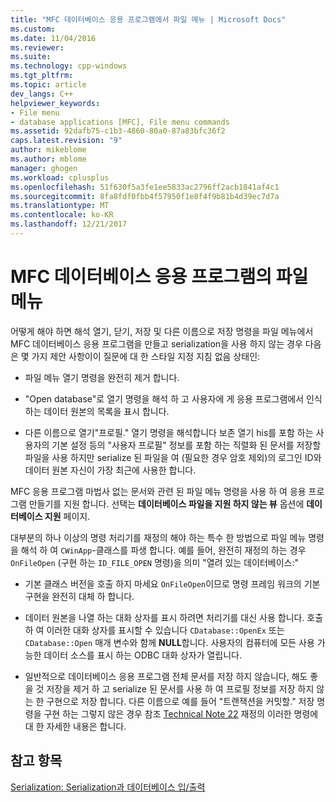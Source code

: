 ```yaml
---
title: "MFC 데이터베이스 응용 프로그램에서 파일 메뉴 | Microsoft Docs"
ms.custom: 
ms.date: 11/04/2016
ms.reviewer: 
ms.suite: 
ms.technology: cpp-windows
ms.tgt_pltfrm: 
ms.topic: article
dev_langs: C++
helpviewer_keywords:
- File menu
- database applications [MFC], File menu commands
ms.assetid: 92dafb75-c1b3-4860-80a0-87a83bfc36f2
caps.latest.revision: "9"
author: mikeblome
ms.author: mblome
manager: ghogen
ms.workload: cplusplus
ms.openlocfilehash: 51f630f5a3fe1ee5833ac2796ff2acb1841af4c1
ms.sourcegitcommit: 8fa8fdf0fbb4f57950f1e8f4f9b81b4d39ec7d7a
ms.translationtype: MT
ms.contentlocale: ko-KR
ms.lasthandoff: 12/21/2017
---
```

# <a name="file-menu-in-an-mfc-database-application"></a>MFC 데이터베이스 응용 프로그램의 파일 메뉴
어떻게 해야 하면 해석 열기, 닫기, 저장 및 다른 이름으로 저장 명령을 파일 메뉴에서 MFC 데이터베이스 응용 프로그램을 만들고 serialization을 사용 하지 않는 경우 다음은 몇 가지 제안 사항이이 질문에 대 한 스타일 지정 지침 없음 상태인:  
  
-   파일 메뉴 열기 명령을 완전히 제거 합니다.  
  
-   "Open database"로 열기 명령을 해석 하 고 사용자에 게 응용 프로그램에서 인식 하는 데이터 원본의 목록을 표시 합니다.  
  
-   다른 이름으로 열기"프로필." 열기 명령을 해석합니다 보존 열기 his를 포함 하는 사용자의 기본 설정 등의 "사용자 프로필" 정보를 포함 하는 직렬화 된 문서를 저장할 파일을 사용 하지만 serialize 된 파일을 여 (필요한 경우 암호 제외)의 로그인 ID와 데이터 원본 자신이 가장 최근에 사용한 합니다.  
  
 MFC 응용 프로그램 마법사 없는 문서와 관련 된 파일 메뉴 명령을 사용 하 여 응용 프로그램 만들기를 지원 합니다. 선택는 **데이터베이스 파일을 지원 하지 않는 뷰** 옵션에 **데이터베이스 지원** 페이지.  
  
 대부분의 하나 이상의 명령 처리기를 재정의 해야 하는 특수 한 방법으로 파일 메뉴 명령을 해석 하 여 `CWinApp`-클래스를 파생 합니다. 예를 들어, 완전히 재정의 하는 경우 `OnFileOpen` (구현 하는 `ID_FILE_OPEN` 명령)을 의미 "열려 있는 데이터베이스:"  
  
-   기본 클래스 버전을 호출 하지 마세요 `OnFileOpen`이므로 명령 프레임 워크의 기본 구현을 완전히 대체 하 합니다.  
  
-   데이터 원본을 나열 하는 대화 상자를 표시 하려면 처리기를 대신 사용 합니다. 호출 하 여 이러한 대화 상자를 표시할 수 있습니다 `CDatabase::OpenEx` 또는 `CDatabase::Open` 매개 변수와 함께 **NULL**합니다. 사용자의 컴퓨터에 모든 사용 가능한 데이터 소스를 표시 하는 ODBC 대화 상자가 열립니다.  
  
-   일반적으로 데이터베이스 응용 프로그램 전체 문서를 저장 하지 않습니다, 해도 좋을 것 저장을 제거 하 고 serialize 된 문서를 사용 하 여 프로필 정보를 저장 하지 않는 한 구현으로 저장 합니다. 다른 이름으로 예를 들어 "트랜잭션을 커밋할." 저장 명령을 구현 하는 그렇지 않은 경우 참조 [Technical Note 22](../mfc/tn022-standard-commands-implementation.md) 재정의 이러한 명령에 대 한 자세한 내용은 합니다.  
  
## <a name="see-also"></a>참고 항목  
 [Serialization: Serialization과 데이터베이스 입/출력](../mfc/serialization-serialization-vs-database-input-output.md)

